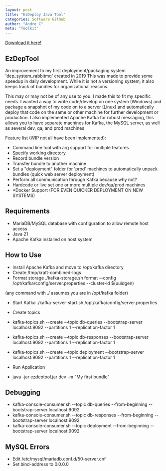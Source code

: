 ```yaml
---
layout: post
title: "EzDeploy Java Tool"
categories: Software Github
author: "Andre C"
meta: "Toolkit"
---
```


<a href="https://github.com/ac639/EzDeployTool" target="_blank">Download it here!</a>

## EzDepTool

An improvement to my first deployment/packaging system 'dep_system_rabbitmq' created in 2019
This was made to provide some speedup in daily development. While it is not a versioning  system, it also keeps track of bundles for organizational reasons.

This may or may not be of any use to you. I made this to fit my specific needs. 
I wanted a way to write code/develop on one system (Windows) and package a snapshot of my code on to a server (Linux) and automatically deploy that code on the same or other machine for further development or production. 
I also implemented Apache Kafka for robust messaging, this allows you to have separate machines for Kafka, the MySQL server, as well as several dev, qa, and prod machines

Feature list (WIP not all have been implemented):
- Command line tool with arg support for multiple features
- Specify working directory
- Record bundle version
- Transfer bundle to another machine
- Set a "deployment" folder for 'prod' machines to automatically unpack bundles (quick web server deployment)
- Perform all communication through Kafka because why not?
- Hardcode or live set one or more multiple dev/qa/prod machines
- *Docker Support (FOR EVEN QUICKER DEPLOYMENT ON NEW SYSTEMS)

## Requirements

- MariaDB/MySQL database with configuration to allow remote host access
- Java 21
- Apache Kafka installed on host system


## How to Use

- Install Apache Kafka and move to /opt/kafka directory
- Create /tmp/kraft-combined-logs
- Format storage ./kafka-storage.sh format --config /opt/kafka/config/server.properties --cluster-id $(uuidgen)

(any command with ./ assumes you are in /opt/kafka folder)
- Start Kafka ./kafka-server-start.sh /opt/kafka/config/server.properties
- Create topics
- kafka-topics.sh --create --topic db-queries --bootstrap-server localhost:9092 --partitions 1 --replication-factor 1
- kafka-topics.sh --create --topic db-responses --bootstrap-server localhost:9092 --partitions 1 --replication-factor 1
- kafka-topics.sh --create --topic deployment --bootstrap-server localhost:9092 --partitions 1 --replication-factor 1

- Run Application
- java -jar ezdeptool.jar dev -m "My first bundle"

## Debugging

- kafka-console-consumer.sh --topic db-queries --from-beginning --bootstrap-server localhost:9092
- kafka-console-consumer.sh --topic db-responses --from-beginning --bootstrap-server localhost:9092
- kafka-console-consumer.sh --topic deployment --from-beginning --bootstrap-server localhost:9092

## MySQL Errors

- Edit  /etc/mysql/mariadb.conf.d/50-server.cnf
- Set bind-address to 0.0.0.0

